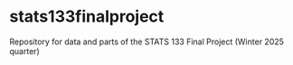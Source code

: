 # stats133finalproject
Repository for data and parts of the STATS 133 Final Project (Winter 2025 quarter)
